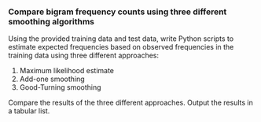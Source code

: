 ### Compare bigram frequency counts using three different smoothing algorithms

Using the provided training data and test data, write Python scripts to estimate expected frequencies based on observed frequencies in the training data using three different approaches:
1. Maximum likelihood estimate
2. Add-one smoothing
3. Good-Turning smoothing

Compare the results of the three different approaches. Output the results in a tabular list. 
